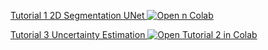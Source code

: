 [Tutorial 1 2D Segmentation UNet ![Open n Colab](https://colab.research.google.com/assets/colab-badge.svg)](https://colab.research.google.com/github/ivadomed/ivadomed/blob/yd/incorporating_colab_tutorials/testing/tutorial/tutorial_1_2d_segmentation_unet.ipynb)

[Tutorial 3 Uncertainty Estimation ![Open Tutorial 2 in Colab](https://colab.research.google.com/assets/colab-badge.svg)](https://colab.research.google.com/github/iadomed/ivadomed/blob/yd/incorporating_colab_tutorials/testing/tutorial/tutorial_3_uncertainty_estimation.ipynb)
